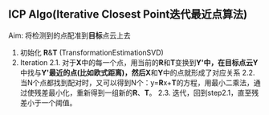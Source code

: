 ## ICP Algo(Iterative Closest Point迭代最近点算法)
Aim: 将检测到的点配准到**目标**点云上去
1. 初始化 **R**&**T** (TransformationEstimationSVD)
2. Iteration
2.1. 对于**X**中的每一个点，用当前的**R**和**T**变换到**Y'**中，在目标点云**Y**中找与**Y'**最近的点(比如欧式距离)，然后**X**和**Y**中的点就形成了对应关系
2.2. 当N个点都找到配对时，又可以得到N个：y=**R**x+**T**的方程，用最小二乘法，通过使残差最小化，重新得到一组新的**R**、**T**。
2.3. 迭代，回到step2.1，直至残差小于一个阈值。